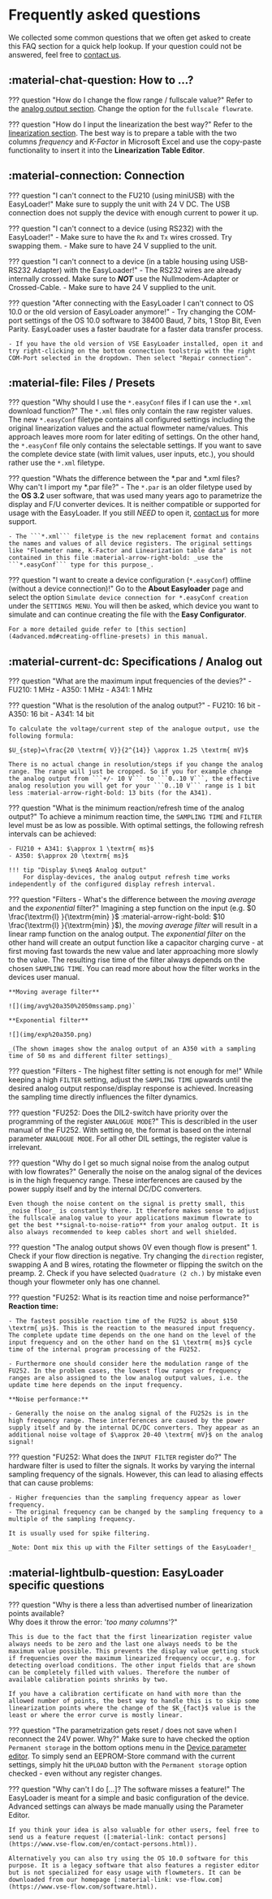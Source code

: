 # Frequently asked questions

We collected some common questions that we often get asked to create this FAQ section for a quick help lookup. If your question could not be answered, feel free to [contact us](https://www.vse-flow.com/en/contact-persons.html).

[//]: # (## :material-feature-search: General features)

[//]: # (General feature)


## :material-chat-question: How to ...?

[//]: # (How to XXX?)
??? question "How do I change the flow range / fullscale value?"
    Refer to the [analog output section](3features.md#analog-output). Change the option for the ```fullscale flowrate```.

[//]: # (How to XXX?)
??? question "How do I input the linearization the best way?"
    Refer to the [linearization section](3features.md#linearization). The best way is to prepare a table with the two columns _frequency_ and _K-Factor_ in Microsoft Excel and use the copy-paste functionality to insert it into the **Linearization Table Editor**.

## :material-connection: Connection

[//]: # (Connection)
??? question "I can't connect to the FU210 (using miniUSB) with the EasyLoader!" 
    Make sure to supply the unit with 24 V DC. The USB connection does not supply the device with enough current to power it up.

[//]: # (Connection)
??? question "I can't connect to a device (using RS232) with the EasyLoader!" 
    - Make sure to have the ```Rx``` and ```Tx``` wires crossed. Try swapping them. 
    - Make sure to have 24 V supplied to the unit.

[//]: # (Connection)
??? question "I can't connect to a device (in a table housing using USB-RS232 Adapter) with the EasyLoader!" 
    - The RS232 wires are already internally crossed. Make sure to ***NOT*** use the Nullmodem-Adapter or Crossed-Cable. 
    - Make sure to have 24 V supplied to the unit.

[//]: # (Connection)
??? question "After connecting with the EasyLoader I can't connect to OS 10.0 or the old version of EasyLoader anymore!" 
    - Try changing the COM-port settings of the OS 10.0 software to 38400 Baud, 7 bits, 1 Stop Bit, Even Parity. EasyLoader uses a faster baudrate for a faster data transfer process.

    - If you have the old version of VSE EasyLoader installed, open it and try right-clicking on the bottom connection toolstrip with the right COM-Port selected in the dropdown. Then select "Repair connection".

## :material-file: Files / Presets

[//]: # (Files)
??? question "Why should I use the ```*.easyConf``` files if I can use the ```*.xml``` download function?" 
    The ```*.xml``` files only contain the raw register values. The new ```*.easyConf``` filetype contains all configured settings including the original linearization values and the actual flowmeter name/values. This approach leaves more room for later editing of settings. 
    On the other hand, the ```*.easyConf``` file only contains the selectable settings. If you want to save the complete device state (with limit values, user inputs, etc.), you should rather use the ```*.xml``` filetype.

[//]: # (Files)
??? question "Whats the difference between the *.par and *.xml files?<br>Why can't I import my *.par file?" 
    - The ```*.par``` is an older filetype used by the **OS 3.2** user software, that was used many years ago to parametrize the display and F/U converter devices. It is neither compatible or supported for usage with the EasyLoader. If you still _NEED_ to open it, [contact us](https://www.vse-flow.com/en/contact-persons.html) for more support.

    - The ```*.xml``` filetype is the new replacement format and contains the names and values of all device registers. The original settings like "Flowmeter name, K-Factor and Linearization table data" is not contained in this file :material-arrow-right-bold: _use the ```*.easyConf``` type for this purpose_.

[//]: # (Files)
??? question "I want to create a device configuration (```*.easyConf```) offline (without a device connection)!"
    Go to the **About Easyloader** page and select the option ```Simulate device connection for *.easyConf creation``` under the ```SETTINGS MENU```. You will then be asked, which device you want to simulate and can continue creating the file with the **Easy Configurator**.

    For a more detailed guide refer to [this section](4advanced.md#creating-offline-presets) in this manual. 

## :material-current-dc: Specifications / Analog out

[//]: # (Specs)
??? question "What are the maximum input frequencies of the devies?"
    - FU210: $1 \textrm{ MHz}$
    - A350: $1 \textrm{ MHz}$
    - A341: $1 \textrm{ MHz}$

[//]: # (Analog / Specs)
<!--
??? question "What is the reaction time of the analog output?"
    -> Messreihe JK!
-->

[//]: # (Analog / Specs)
??? question "What is the resolution of the analog output?"
    - FU210: $16 \textrm{ bit}$
    - A350: $16 \textrm{ bit}$
    - A341: $14 \textrm{ bit}$

    To calculate the voltage/current step of the analogue output, use the following formula:
    
    $U_{step}=\frac{20 \textrm{ V}}{2^{14}} \approx 1.25 \textrm{ mV}$

    There is no actual change in resolution/steps if you change the analog range. The range will just be cropped. So if you for example change the analog output from ```+/- 10 V``` to ```0..10 V```, the effective analog resolution you will get for your ```0..10 V``` range is 1 bit less :material-arrow-right-bold: 13 bits (for the A341).

[//]: # (Analog / Specs)
??? question "What is the minimum reaction/refresh time of the analog output?"
    To achieve a minimum reaction time, the ```SAMPLING TIME``` and ```FILTER``` level must be as low as possible. With optimal settings, the following refresh intervals can be achieved:

    - FU210 + A341: $\approx 1 \textrm{ ms}$
    - A350: $\approx 20 \textrm{ ms}$

    !!! tip "Display $\neq$ Analog output"
        For display-devices, the analog output refresh time works independently of the configured display refresh interval.

[//]: # (Analog / Specs)
??? question "Filters - What's the difference between the _moving average_ and the _exponential_ filter?"
    Imagining a step function on the input (e.g. $0 \frac{\textrm{l} }{\textrm{min} }$ :material-arrow-right-bold: $10 \frac{\textrm{l} }{\textrm{min} }$), the _moving average filter_ will result in a linear ramp function on the analog output. The _exponential filter_ on the other hand will create an output function like a capacitor charging curve - at first moving fast towards the new value and later approaching more slowly to the value. The resulting rise time of the filter always depends on the chosen ```SAMPLING TIME```. You can read more about how the filter works in the devices user manual.

    **Moving average filter**

    ![](img/avg%20a350%2050mssamp.png)`

    **Exponential filter**

    ![](img/exp%20a350.png)

    _(The shown images show the analog output of an A350 with a sampling time of 50 ms and different filter settings)_

[//]: # (Analog / Specs)
??? question "Filters - The highest filter setting is not enough for me!"
    While keeping a high ```FILTER``` setting, adjust the ```SAMPLING TIME``` upwards until the desired analog output response/display response is achieved. Increasing the sampling time directly influences the filter dynamics.

[//]: # (Analog / Specs)
??? question "FU252: Does the DIL2-switch have priority over the programming of the register ```ANALOGUE MODE```?"
    This is describled in the user manual of the FU252. With setting ```00```, the format is based on the internal parameter ```ANALOGUE MODE```. For all other DIL settings, the register value is irrelevant.

[//]: # (Analog / Specs)
??? question "Why do I get so much signal noise from the analog output with low flowrates?"
    Generally the noise on the analog signal of the devices is in the high frequency range. These interferences are caused by the power supply itself and by the internal DC/DC converters.

    Even though the noise content on the signal is pretty small, this _noise floor_ is constantly there. It therefore makes sense to adjust the fullscale analog value to your applications maximum flowrate to get the best **signal-to-noise-ratio** from your analog output. It is also always recommended to keep cables short and well shielded.

[//]: # (Weird behaviour / Analog)
??? question "The analog output shows 0V even though flow is present" 
    1. Check if your flow direction is negative. Try changing the ```direction``` register, swapping A and B wires, rotating the flowmeter or flipping the switch on the preamp.
    2. Check if you have selected ```Quadrature (2 ch.)``` by mistake even though your flowmeter only has one channel.

[//]: # (Specs)
??? question "FU252: What is its reaction time and noise performance?"
    **Reaction time:**

    - The fastest possible reaction time of the FU252 is about $150 \textrm{ µs}$. This is the reaction to the measured input frequency. The complete update time depends on the one hand on the level of the input frequency and on the other hand on the $1 \textrm{ ms}$ cycle time of the internal program processing of the FU252.

    - Furthermore one should consider here the modulation range of the FU252. In the problem cases, the lowest flow ranges or frequency ranges are also assigned to the low analog output values, i.e. the update time here depends on the input frequency.

    **Noise performance:**

    - Generally the noise on the analog signal of the FU252s is in the high frequency range. These interferences are caused by the power supply itself and by the internal DC/DC converters. They appear as an additional noise voltage of $\approx 20-40 \textrm{ mV}$ on the analog signal!
   

[//]: # (Specs)
??? question "FU252: What does the ```INPUT FILTER``` register do?"
    The hardware filter is used to filter the signals. It works by varying the internal sampling frequency of the signals. However, this can lead to aliasing effects that can cause problems:

    - Higher frequencies than the sampling frequency appear as lower frequency.
    - The original frequency can be changed by the sampling frequency to a multiple of the sampling frequency.

    It is usually used for spike filtering.

    _Note: Dont mix this up with the Filter settings of the EasyLoader!_

## :material-lightbulb-question: EasyLoader specific questions

[//]: # (Loader WTF)
??? question "Why is there a less than advertised number of linearization points available?<br>Why does it throw the error: '_too many columns_'?" 

    This is due to the fact that the first linearization register value always needs to be zero and the last one always needs to be the maximum value possible. This prevents the display value getting stuck if frequencies over the maximum linearized frequency occur, e.g. for detecting overload conditions. The other input fields that are shown can be completely filled with values. Therefore the number of available calibration points shrinks by two.

    If you have a calibration certificate on hand with more than the allowed number of points, the best way to handle this is to skip some linearization points where the change of the $K_{fact}$ value is the least or where the error curve is mostly linear. 

[//]: # (Loader WTF)
??? question "The parametrization gets reset / does not save when I reconnect the 24V power. Why?"
    Make sure to have checked the option ```Permanent storage``` in the bottom options menu in the [Device parameter editor](3features.md#device-parameter-editor). To simply send an EEPROM-Store command with the current settings, simply hit the ```UPLOAD``` button with the ```Permanent storage``` option checked - even without any register changes.

[//]: # (Loader WTF)
??? question "Why can't I do [...]? The software misses a feature!"
    The EasyLoader is meant for a simple and basic configuration of the device. Advanced settings can always be made manually using the Parameter Editor. 
    
    If you think your idea is also valuable for other users, feel free to send us a feature request ([:material-link: contact persons](https://www.vse-flow.com/en/contact-persons.html)).
    
    Alternatively you can also try using the OS 10.0 software for this purpose. It is a legacy software that also features a register editor but is not specialized for easy usage with flowmeters. It can be downloaded from our homepage [:material-link: vse-flow.com](https://www.vse-flow.com/software.html).
